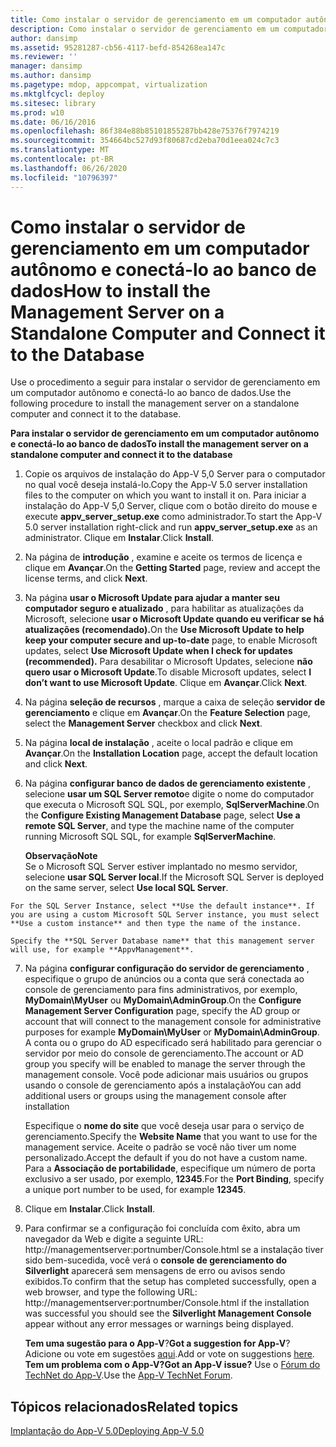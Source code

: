 ```yaml
---
title: Como instalar o servidor de gerenciamento em um computador autônomo e conectá-lo ao banco de dados
description: Como instalar o servidor de gerenciamento em um computador autônomo e conectá-lo ao banco de dados
author: dansimp
ms.assetid: 95281287-cb56-4117-befd-854268ea147c
ms.reviewer: ''
manager: dansimp
ms.author: dansimp
ms.pagetype: mdop, appcompat, virtualization
ms.mktglfcycl: deploy
ms.sitesec: library
ms.prod: w10
ms.date: 06/16/2016
ms.openlocfilehash: 86f384e88b85101855287bb428e75376f7974219
ms.sourcegitcommit: 354664bc527d93f80687cd2eba70d1eea024c7c3
ms.translationtype: MT
ms.contentlocale: pt-BR
ms.lasthandoff: 06/26/2020
ms.locfileid: "10796397"
---
```

# <span data-ttu-id="01a01-103">Como instalar o servidor de gerenciamento em um computador autônomo e conectá-lo ao banco de dados</span><span class="sxs-lookup"><span data-stu-id="01a01-103">How to install the Management Server on a Standalone Computer and Connect it to the Database</span></span>


<span data-ttu-id="01a01-104">Use o procedimento a seguir para instalar o servidor de gerenciamento em um computador autônomo e conectá-lo ao banco de dados.</span><span class="sxs-lookup"><span data-stu-id="01a01-104">Use the following procedure to install the management server on a standalone computer and connect it to the database.</span></span>

**<span data-ttu-id="01a01-105">Para instalar o servidor de gerenciamento em um computador autônomo e conectá-lo ao banco de dados</span><span class="sxs-lookup"><span data-stu-id="01a01-105">To install the management server on a standalone computer and connect it to the database</span></span>**

1.  <span data-ttu-id="01a01-106">Copie os arquivos de instalação do App-V 5,0 Server para o computador no qual você deseja instalá-lo.</span><span class="sxs-lookup"><span data-stu-id="01a01-106">Copy the App-V 5.0 server installation files to the computer on which you want to install it on.</span></span> <span data-ttu-id="01a01-107">Para iniciar a instalação do App-V 5,0 Server, clique com o botão direito do mouse e execute **appv\_server\_setup.exe** como administrador.</span><span class="sxs-lookup"><span data-stu-id="01a01-107">To start the App-V 5.0 server installation right-click and run **appv\_server\_setup.exe** as an administrator.</span></span> <span data-ttu-id="01a01-108">Clique em **Instalar**.</span><span class="sxs-lookup"><span data-stu-id="01a01-108">Click **Install**.</span></span>

2.  <span data-ttu-id="01a01-109">Na página de **introdução** , examine e aceite os termos de licença e clique em **Avançar**.</span><span class="sxs-lookup"><span data-stu-id="01a01-109">On the **Getting Started** page, review and accept the license terms, and click **Next**.</span></span>

3.  <span data-ttu-id="01a01-110">Na página **usar o Microsoft Update para ajudar a manter seu computador seguro e atualizado** , para habilitar as atualizações da Microsoft, selecione **usar o Microsoft Update quando eu verificar se há atualizações (recomendado).**</span><span class="sxs-lookup"><span data-stu-id="01a01-110">On the **Use Microsoft Update to help keep your computer secure and up-to-date** page, to enable Microsoft updates, select **Use Microsoft Update when I check for updates (recommended).**</span></span> <span data-ttu-id="01a01-111">Para desabilitar o Microsoft Updates, selecione **não quero usar o Microsoft Update**.</span><span class="sxs-lookup"><span data-stu-id="01a01-111">To disable Microsoft updates, select **I don’t want to use Microsoft Update**.</span></span> <span data-ttu-id="01a01-112">Clique em **Avançar**.</span><span class="sxs-lookup"><span data-stu-id="01a01-112">Click **Next**.</span></span>

4.  <span data-ttu-id="01a01-113">Na página **seleção de recursos** , marque a caixa de seleção **servidor de gerenciamento** e clique em **Avançar**.</span><span class="sxs-lookup"><span data-stu-id="01a01-113">On the **Feature Selection** page, select the **Management Server** checkbox and click **Next**.</span></span>

5.  <span data-ttu-id="01a01-114">Na página **local de instalação** , aceite o local padrão e clique em **Avançar**.</span><span class="sxs-lookup"><span data-stu-id="01a01-114">On the **Installation Location** page, accept the default location and click **Next**.</span></span>

6.  <span data-ttu-id="01a01-115">Na página **configurar banco de dados de gerenciamento existente** , selecione **usar um SQL Server remoto**e digite o nome do computador que executa o Microsoft SQL SQL, por exemplo, **SqlServerMachine**.</span><span class="sxs-lookup"><span data-stu-id="01a01-115">On the **Configure Existing Management Database** page, select **Use a remote SQL Server**, and type the machine name of the computer running Microsoft SQL SQL, for example **SqlServerMachine**.</span></span>

    **<span data-ttu-id="01a01-116">Observação</span><span class="sxs-lookup"><span data-stu-id="01a01-116">Note</span></span>**  
    <span data-ttu-id="01a01-117">Se o Microsoft SQL Server estiver implantado no mesmo servidor, selecione **usar SQL Server local**.</span><span class="sxs-lookup"><span data-stu-id="01a01-117">If the Microsoft SQL Server is deployed on the same server, select **Use local SQL Server**.</span></span>



~~~
For the SQL Server Instance, select **Use the default instance**. If you are using a custom Microsoft SQL Server instance, you must select **Use a custom instance** and then type the name of the instance.

Specify the **SQL Server Database name** that this management server will use, for example **AppvManagement**.
~~~

7. <span data-ttu-id="01a01-118">Na página **configurar configuração do servidor de gerenciamento** , especifique o grupo de anúncios ou a conta que será conectada ao console de gerenciamento para fins administrativos, por exemplo, **MyDomain\\MyUser** ou **MyDomain\\AdminGroup**.</span><span class="sxs-lookup"><span data-stu-id="01a01-118">On the **Configure Management Server Configuration** page, specify the AD group or account that will connect to the management console for administrative purposes for example **MyDomain\\MyUser** or **MyDomain\\AdminGroup**.</span></span> <span data-ttu-id="01a01-119">A conta ou o grupo do AD especificado será habilitado para gerenciar o servidor por meio do console de gerenciamento.</span><span class="sxs-lookup"><span data-stu-id="01a01-119">The account or AD group you specify will be enabled to manage the server through the management console.</span></span> <span data-ttu-id="01a01-120">Você pode adicionar mais usuários ou grupos usando o console de gerenciamento após a instalação</span><span class="sxs-lookup"><span data-stu-id="01a01-120">You can add additional users or groups using the management console after installation</span></span>

   <span data-ttu-id="01a01-121">Especifique o **nome do site** que você deseja usar para o serviço de gerenciamento.</span><span class="sxs-lookup"><span data-stu-id="01a01-121">Specify the **Website Name** that you want to use for the management service.</span></span> <span data-ttu-id="01a01-122">Aceite o padrão se você não tiver um nome personalizado.</span><span class="sxs-lookup"><span data-stu-id="01a01-122">Accept the default if you do not have a custom name.</span></span> <span data-ttu-id="01a01-123">Para a **Associação de portabilidade**, especifique um número de porta exclusivo a ser usado, por exemplo, **12345**.</span><span class="sxs-lookup"><span data-stu-id="01a01-123">For the **Port Binding**, specify a unique port number to be used, for example **12345**.</span></span>

8. <span data-ttu-id="01a01-124">Clique em **Instalar**.</span><span class="sxs-lookup"><span data-stu-id="01a01-124">Click **Install**.</span></span>

9. <span data-ttu-id="01a01-125">Para confirmar se a configuração foi concluída com êxito, abra um navegador da Web e digite a seguinte URL: http://managementserver:portnumber/Console.html se a instalação tiver sido bem-sucedida, você verá o **console de gerenciamento do Silverlight** aparecerá sem mensagens de erro ou avisos sendo exibidos.</span><span class="sxs-lookup"><span data-stu-id="01a01-125">To confirm that the setup has completed successfully, open a web browser, and type the following URL: http://managementserver:portnumber/Console.html if the installation was successful you should see the **Silverlight Management Console** appear without any error messages or warnings being displayed.</span></span>

   <span data-ttu-id="01a01-126">**Tem uma sugestão para o App-V**?</span><span class="sxs-lookup"><span data-stu-id="01a01-126">**Got a suggestion for App-V**?</span></span> <span data-ttu-id="01a01-127">Adicione ou vote em sugestões [aqui](http://appv.uservoice.com/forums/280448-microsoft-application-virtualization).</span><span class="sxs-lookup"><span data-stu-id="01a01-127">Add or vote on suggestions [here](http://appv.uservoice.com/forums/280448-microsoft-application-virtualization).</span></span> **<span data-ttu-id="01a01-128">Tem um problema com o App-V?</span><span class="sxs-lookup"><span data-stu-id="01a01-128">Got an App-V issue?</span></span>** <span data-ttu-id="01a01-129">Use o [Fórum do TechNet do App-V](https://social.technet.microsoft.com/Forums/home?forum=mdopappv).</span><span class="sxs-lookup"><span data-stu-id="01a01-129">Use the [App-V TechNet Forum](https://social.technet.microsoft.com/Forums/home?forum=mdopappv).</span></span>

## <span data-ttu-id="01a01-130">Tópicos relacionados</span><span class="sxs-lookup"><span data-stu-id="01a01-130">Related topics</span></span>


[<span data-ttu-id="01a01-131">Implantação do App-V 5.0</span><span class="sxs-lookup"><span data-stu-id="01a01-131">Deploying App-V 5.0</span></span>](deploying-app-v-50.md)









